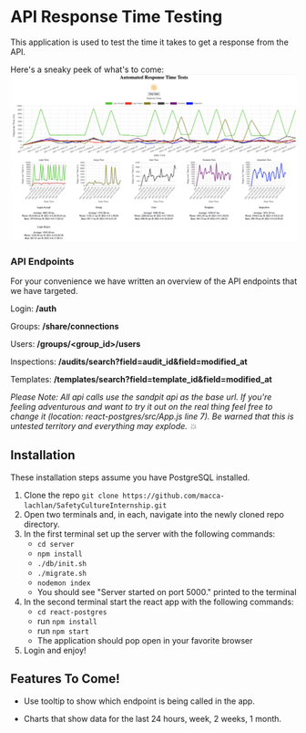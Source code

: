 # API Response Time Testing

This application is used to test the time it takes to get a response from the API. 

Here's a sneaky peek of what's to come:
![sneaky peek](images/peek.png)

### API Endpoints
For your convenience we have written an overview of the API endpoints that we have targeted. 
<!-- For even more convenience this information can also be found within the application.   -->

Login: **/auth**
<!-- - retrieves api Token used throughout all other api calls -->

Groups: **/share/connections**
<!-- - retrieves all of the groups that the logged in user is apart of  -->
<!-- - returns a list of groups containing objects with id's and name's for each group -->

Users: **/groups/<group_id>/users**
<!-- - retrieves all of the users within the specified group id  -->
<!-- - returns user details such as email, status, and user_id -->

Inspections: **/audits/search?field=audit_id&field=modified_at**
<!-- - retrieves inspection data  -->
<!-- - returns a list of objects containing the audit_id and modified_at fields for each inspections -->

Templates: **/templates/search?field=template_id&field=modified_at**
<!-- - retrieves template data -->
<!-- - returns list of objects containing the template_id and modified_at date -->

_Please Note: All api calls use the sandpit api as the base url. If you're feeling adventurous and want to try it out on the real thing feel free to change it (location: react-postgres/src/App.js line 7). Be warned that this is untested territory and everything may explode. 💥_  


## Installation

These installation steps assume you have PostgreSQL installed.

1. Clone the repo `git clone https://github.com/macca-lachlan/SafetyCultureInternship.git`
2. Open two terminals and, in each, navigate into the newly cloned repo directory.
3. In the first terminal set up the server with the following commands:
   - `cd server`
   - `npm install`
   - `./db/init.sh`
   - `./migrate.sh`
   - `nodemon index`
   - You should see "Server started on port 5000." printed to the terminal
4. In the second terminal start the react app with the following commands:
   - `cd react-postgres`
   - run `npm install`
   - run `npm start`
   - The application should pop open in your favorite browser
5. Login and enjoy!


<!-- ## Super Cool Features -->

## Features To Come!
- Use tooltip to show which endpoint is being called in the app.
<!-- - more detailed data about why the time may be slow? -->
- Charts that show data for the last 24 hours, week, 2 weeks, 1 month.
<!-- - deploy to a website -->

<!-- ## Known Bugs (???) -->
